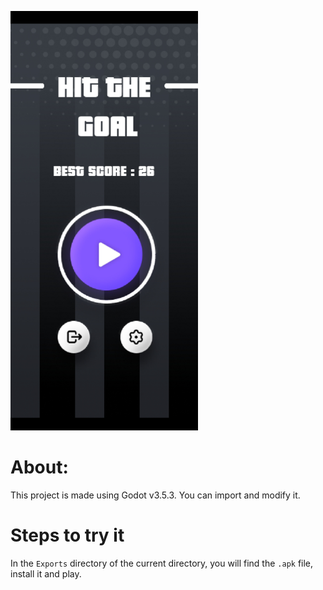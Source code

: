 <style>
    img {
        max-width: 300px;
        height: auto;
    }
</style>
![Alt text](/Assets/htg1.jpg)
# About:

This project is made using Godot v3.5.3. You can import and modify it.

# Steps to try it

In the ```Exports``` directory of the current directory, you will find the ```.apk``` file, install it and play.
